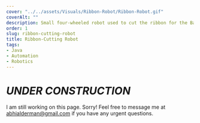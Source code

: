 ```yaml
---
cover: "../../assets/Visuals/Ribbon-Robot/Ribbon-Robot.gif"
coverAlt: ""
description: Small four-wheeled robot used to cut the ribbon for the Bay Area Science Festival in 2019.
order: 1
slug: ribbon-cutting-robot
title: Ribbon-Cutting Robot
tags:
- Java
- Automation
- Robotics
---
```


# **_UNDER CONSTRUCTION_**
I am still working on this page. Sorry! Feel free to message me at abhialderman@gmail.com if you have any urgent questions.